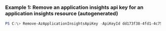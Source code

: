 ### Example 1: Remove an application insights api key for an application insights resource (autogenerated)
```powershell
PS C:\> Remove-AzApplicationInsightsApiKey -ApiKeyId dd173f38-4fd1-4c75-8af5-9 -Name test -ResourceGroupName testGroup
```

